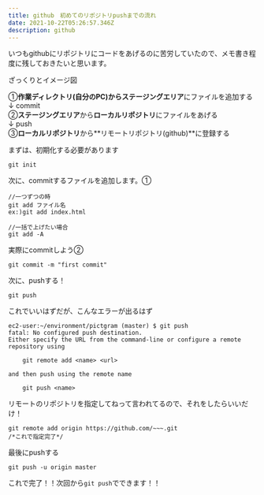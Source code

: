 ```yaml
---
title: github　初めてのリポジトリpushまでの流れ
date: 2021-10-22T05:26:57.346Z
description: github
---
```

いつもgithubにリポジトリにコードをあげるのに苦労していたので、メモ書き程度に残しておきたいと思います。

ざっくりとイメージ図

①**作業ディレクトリ(自分のPC)**から**ステージングエリア**にファイルを追加する\
↓    commit\
②**ステージングエリア**から**ローカルリポジトリ**にファイルをあげる\
↓    push\
③**ローカルリポジトリ**から**リモートリポジトリ(github)**に登録する

 [](https://qiita.com/Toshimatu/items/f71a935612a55d6e674e#%E4%BB%A5%E4%B8%8B%E8%AA%9E%E5%8F%A5%E3%81%AE%E8%AA%AC%E6%98%8E) まずは、初期化する必要があります

```
git init
```

次に、commitするファイルを追加します。①

```
//一つずつの時
git add ファイル名
ex:)git add index.html

//一括で上げたい場合
git add -A
```

実際にcommitしよう②

```
git commit -m "first commit"
```

次に、pushする！

```
git push
```

これでいいはずだが、こんなエラーが出るはず

```
ec2-user:~/environment/pictgram (master) $ git push
fatal: No configured push destination.
Either specify the URL from the command-line or configure a remote repository using

    git remote add <name> <url>

and then push using the remote name

    git push <name>
```

リモートのリポジトリを指定してねって言われてるので、それをしたらいいだけ！

```
git remote add origin https://github.com/~~~.git
/*これで指定完了*/
```

最後にpushする

```
git push -u origin master
```

これで完了！！次回から`git push`でできます！！